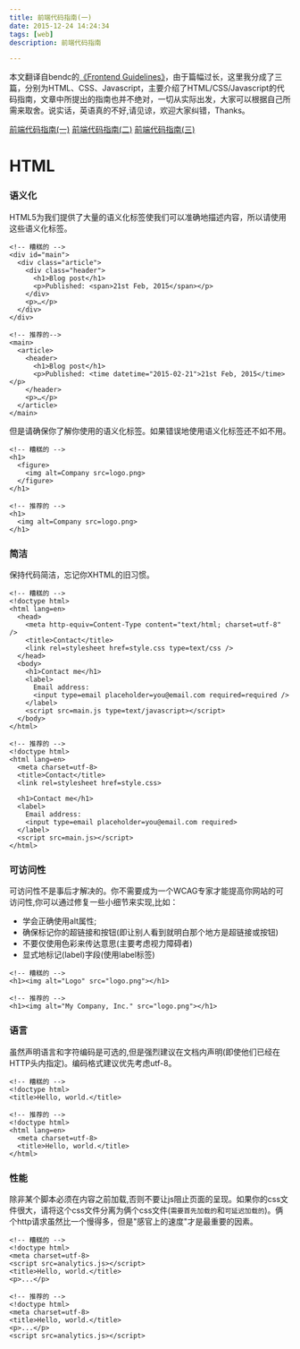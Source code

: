 ```yaml
---
title: 前端代码指南(一)
date: 2015-12-24 14:24:34
tags: [web]
description: 前端代码指南

---
```


本文翻译自bendc的[《Frontend Guidelines》](https://github.com/bendc/frontend-guidelines?hmsr=toutiao.io&utm_medium=toutiao.io&utm_source=toutiao.io)，由于篇幅过长，这里我分成了三篇，分别为HTML、CSS、Javascript，主要介绍了HTML/CSS/Javascript的代码指南，文章中所提出的指南也并不绝对，一切从实际出发，大家可以根据自己所需来取舍。说实话，英语真的不好,请见谅，欢迎大家纠错，Thanks。

[前端代码指南(一)](/2015/12/24/前端代码指南-一/)
[前端代码指南(二)](/2015/12/25/前端代码指南-二/)
[前端代码指南(三)](/2015/12/25/前端代码指南-三/)

# HTML


<!-- more -->

### 语义化

HTML5为我们提供了大量的语义化标签使我们可以准确地描述内容，所以请使用这些语义化标签。

```
<!-- 糟糕的 -->
<div id="main">
  <div class="article">
    <div class="header">
      <h1>Blog post</h1>
      <p>Published: <span>21st Feb, 2015</span></p>
    </div>
    <p>…</p>
  </div>
</div>

<!-- 推荐的-->
<main>
  <article>
    <header>
      <h1>Blog post</h1>
      <p>Published: <time datetime="2015-02-21">21st Feb, 2015</time></p>
    </header>
    <p>…</p>
  </article>
</main>

```

但是请确保你了解你使用的语义化标签。如果错误地使用语义化标签还不如不用。
```
<!-- 糟糕的 -->
<h1>
  <figure>
    <img alt=Company src=logo.png>
  </figure>
</h1>

<!-- 推荐的 -->
<h1>
  <img alt=Company src=logo.png>
</h1>
```

### 简洁

保持代码简洁，忘记你XHTML的旧习惯。
```
<!-- 糟糕的 -->
<!doctype html>
<html lang=en>
  <head>
    <meta http-equiv=Content-Type content="text/html; charset=utf-8" />
    <title>Contact</title>
    <link rel=stylesheet href=style.css type=text/css />
  </head>
  <body>
    <h1>Contact me</h1>
    <label>
      Email address:
      <input type=email placeholder=you@email.com required=required />
    </label>
    <script src=main.js type=text/javascript></script>
  </body>
</html>

<!-- 推荐的 -->
<!doctype html>
<html lang=en>
  <meta charset=utf-8>
  <title>Contact</title>
  <link rel=stylesheet href=style.css>

  <h1>Contact me</h1>
  <label>
    Email address:
    <input type=email placeholder=you@email.com required>
  </label>
  <script src=main.js></script>
</html>
```

### 可访问性
可访问性不是事后才解决的。你不需要成为一个WCAG专家才能提高你网站的可访问性,你可以通过修复一些小细节来实现,比如：

+ 学会正确使用alt属性;
+ 确保标记你的超链接和按钮(即让别人看到就明白那个地方是超链接或按钮)
+ 不要仅使用色彩来传达意思(主要考虑视力障碍者)
+ 显式地标记(label)字段(使用label标签)

```
<!-- 糟糕的 -->
<h1><img alt="Logo" src="logo.png"></h1>

<!-- 推荐的 -->
<h1><img alt="My Company, Inc." src="logo.png"></h1>
```

### 语言

虽然声明语言和字符编码是可选的,但是强烈建议在文档内声明(即使他们已经在HTTP头内指定)。编码格式建议优先考虑utf-8。
```
<!-- 糟糕的 -->
<!doctype html>
<title>Hello, world.</title>

<!-- 推荐的 -->
<!doctype html>
<html lang=en>
  <meta charset=utf-8>
  <title>Hello, world.</title>
</html>
```

### 性能
除非某个脚本必须在内容之前加载,否则不要让js阻止页面的呈现。如果你的css文件很大，请将这个css文件分离为俩个css文件(`需要首先加载的`和`可延迟加载的`)。俩个http请求虽然比一个慢得多，但是"感官上的速度"才是最重要的因素。
```
<!-- 糟糕的 -->
<!doctype html>
<meta charset=utf-8>
<script src=analytics.js></script>
<title>Hello, world.</title>
<p>...</p>

<!-- 推荐的 -->
<!doctype html>
<meta charset=utf-8>
<title>Hello, world.</title>
<p>...</p>
<script src=analytics.js></script>
```